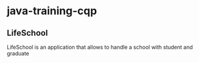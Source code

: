 # java-training-cqp


## LifeSchool
LifeSchool is an application that allows to handle a school with student and graduate